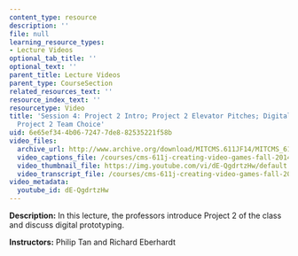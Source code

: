 ```yaml
---
content_type: resource
description: ''
file: null
learning_resource_types:
- Lecture Videos
optional_tab_title: ''
optional_text: ''
parent_title: Lecture Videos
parent_type: CourseSection
related_resources_text: ''
resource_index_text: ''
resourcetype: Video
title: 'Session 4: Project 2 Intro; Project 2 Elevator Pitches; Digital Prototypes;
  Project 2 Team Choice'
uid: 6e65ef34-4b06-7247-7de8-82535221f58b
video_files:
  archive_url: http://www.archive.org/download/MITCMS.611JF14/MITCMS_611JF14_lec04_300k.mp4
  video_captions_file: /courses/cms-611j-creating-video-games-fall-2014/55c6c185d277575db75f7f2f953cd78d_dE-QgdrtzHw.vtt
  video_thumbnail_file: https://img.youtube.com/vi/dE-QgdrtzHw/default.jpg
  video_transcript_file: /courses/cms-611j-creating-video-games-fall-2014/4ebc37111845b08a3e4dbd8c8da156a6_dE-QgdrtzHw.pdf
video_metadata:
  youtube_id: dE-QgdrtzHw
---
```


**Description:** In this lecture, the professors introduce Project 2 of the class and discuss digital prototyping.

**Instructors:** Philip Tan and Richard Eberhardt